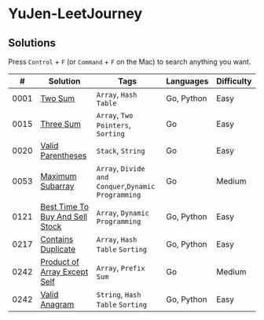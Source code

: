 # YuJen-LeetJourney



## Solutions

Press `Control` + `F` (or `Command` + `F` on the Mac) to search anything you want.

| #    | Solution                                                                                         | Tags                                      |  Languages | Difficulty |
| ---- | ------------------------------------------------------------------------------------------------ | ----------------------------------------- | ---------- | ---------- |
| 0001 | [Two Sum](./Easy/1_Two_Sum/)                                                              | `Array`, `Hash Table`                         |  Go, Python | Easy       |
| 0015 | [Three Sum](./Medium/15_3Sum/)                                                         | `Array`, `Two Pointers`, `Sorting`                   |  Go  | Easy       |
| 0020 | [Valid Parentheses](./Easy/20_Valid_Parentheses/)                                                         | `Stack`, `String`                          |  Go  | Easy       |
| 0053 | [Maximum Subarray](./Medium/53_Maximum_Subarray/)                          | `Array`, `Divide and Conquer`,`Dynamic Programming`                          |  Go  | Medium       |
| 0121 | [Best Time To Buy And Sell Stock](./Easy/121_Best_Time_To_Buy_And_Sell_Stock/)                             | `Array`, `Dynamic Programming`                         |  Go, Python | Easy       |
| 0217 | [Contains Duplicate](./Easy/217_Contains_Duplicate/)                                                       | `Array`, `Hash Table` `Sorting`                         |  Go, Python | Easy       |
| 0242 | [Product of Array Except Self](./Medium/238_Product_of_Array_Except_Self/)                       | `Array`, `Prefix Sum`                     |  Go  | Medium       |
| 0242 | [Valid Anagram](./Easy/242_Valid_Anagram/)                                          | `String`, `Hash Table` `Sorting`                        |  Go, Python | Easy       |
